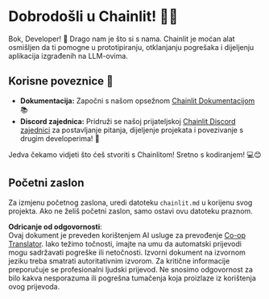 <!--
CO_OP_TRANSLATOR_METADATA:
{
  "original_hash": "c49526c7abc56b0b5f1e835c1739f18e",
  "translation_date": "2025-07-12T13:55:52+00:00",
  "source_file": "11-mcp/code_samples/github-mcp/chainlit.md",
  "language_code": "hr"
}
-->
# Dobrodošli u Chainlit! 🚀🤖

Bok, Developer! 👋 Drago nam je što si s nama. Chainlit je moćan alat osmišljen da ti pomogne u prototipiranju, otklanjanju pogrešaka i dijeljenju aplikacija izgrađenih na LLM-ovima.

## Korisne poveznice 🔗

- **Dokumentacija:** Započni s našom opsežnom [Chainlit Dokumentacijom](https://docs.chainlit.io) 📚
- **Discord zajednica:** Pridruži se našoj prijateljskoj [Chainlit Discord zajednici](https://discord.gg/k73SQ3FyUh) za postavljanje pitanja, dijeljenje projekata i povezivanje s drugim developerima! 💬

Jedva čekamo vidjeti što ćeš stvoriti s Chainlitom! Sretno s kodiranjem! 💻😊

## Početni zaslon

Za izmjenu početnog zaslona, uredi datoteku `chainlit.md` u korijenu svog projekta. Ako ne želiš početni zaslon, samo ostavi ovu datoteku praznom.

**Odricanje od odgovornosti**:  
Ovaj dokument je preveden korištenjem AI usluge za prevođenje [Co-op Translator](https://github.com/Azure/co-op-translator). Iako težimo točnosti, imajte na umu da automatski prijevodi mogu sadržavati pogreške ili netočnosti. Izvorni dokument na izvornom jeziku treba smatrati autoritativnim izvorom. Za kritične informacije preporučuje se profesionalni ljudski prijevod. Ne snosimo odgovornost za bilo kakva nesporazuma ili pogrešna tumačenja koja proizlaze iz korištenja ovog prijevoda.